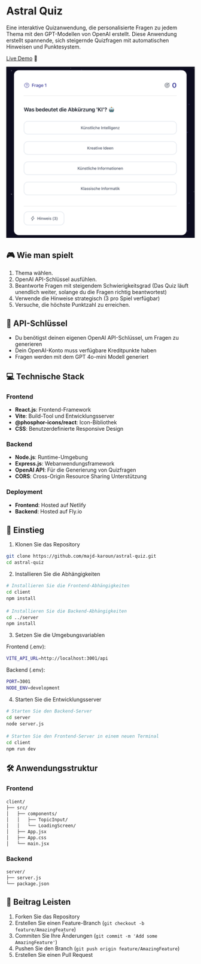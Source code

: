 # Astral Quiz
Eine interaktive Quizanwendung, die personalisierte Fragen zu jedem Thema mit den GPT-Modellen von OpenAI erstellt. Diese Anwendung erstellt spannende, sich steigernde Quizfragen mit automatischen Hinweisen und Punktesystem.

[Live Demo](https://astral-quiz.netlify.app) 🚀

![Astral Quiz Interface](./screenshot.png)


## 🎮 Wie man spielt

1. Thema wählen.
2. OpenAI API-Schlüssel ausfühlen.
3. Beantworte Fragen mit steigendem Schwierigkeitsgrad (Das Quiz läuft unendlich weiter, solange du die Fragen richtig beantwortest)
4. Verwende die Hinweise strategisch (3 pro Spiel verfügbar)
5. Versuche, die höchste Punktzahl zu erreichen.
   

## 🔑 API-Schlüssel

- Du benötigst deinen eigenen OpenAI API-Schlüssel, um Fragen zu generieren
- Dein OpenAI-Konto muss verfügbare Kreditpunkte haben
- Fragen werden mit dem GPT 4o-mini Modell generiert


## 💻 Technische Stack
### Frontend
- **React.js**: Frontend-Framework
- **Vite**: Build-Tool und Entwicklungsserver
- **@phosphor-icons/react**: Icon-Bibliothek
- **CSS**: Benutzerdefinierte Responsive Design

### Backend
- **Node.js**: Runtime-Umgebung
- **Express.js**: Webanwendungsframework
- **OpenAI API**: Für die Generierung von Quizfragen
- **CORS**: Cross-Origin Resource Sharing Unterstützung

### Deployment
- **Frontend**: Hosted auf Netlify
- **Backend**: Hosted auf Fly.io

## 🚀 Einstieg

1. Klonen Sie das Repository
```bash
git clone https://github.com/majd-karoun/astral-quiz.git
cd astral-quiz
```

2. Installieren Sie die Abhängigkeiten
```bash
# Installieren Sie die Frontend-Abhängigkeiten
cd client
npm install

# Installieren Sie die Backend-Abhängigkeiten
cd ../server
npm install
```

3. Setzen Sie die Umgebungsvariablen

Frontend (.env):
```bash
VITE_API_URL=http://localhost:3001/api
```

Backend (.env):
```bash
PORT=3001
NODE_ENV=development
```

4. Starten Sie die Entwicklungsserver
```bash
# Starten Sie den Backend-Server
cd server
node server.js

# Starten Sie den Frontend-Server in einem neuen Terminal
cd client
npm run dev
```


## 🛠️ Anwendungsstruktur

### Frontend
```
client/
├── src/
│   ├── components/
│   │   ├── TopicInput/
│   │   └── LoadingScreen/
│   ├── App.jsx
│   ├── App.css
│   └── main.jsx
```

### Backend
```
server/
├── server.js
└── package.json
```


## 🤝 Beitrag Leisten

1. Forken Sie das Repository
2. Erstellen Sie einen Feature-Branch (`git checkout -b feature/AmazingFeature`)
3. Commiten Sie Ihre Änderungen (`git commit -m 'Add some AmazingFeature'`)
4. Pushen Sie den Branch (`git push origin feature/AmazingFeature`)
5. Erstellen Sie einen Pull Request
